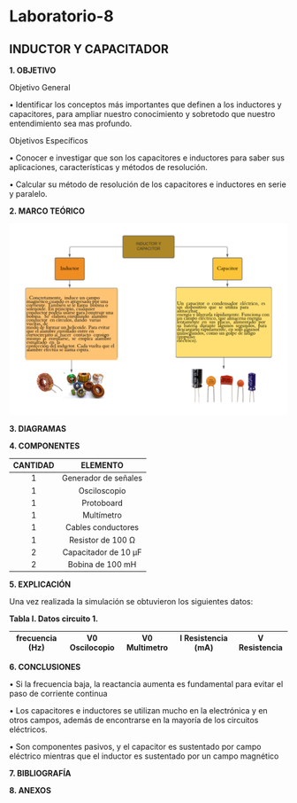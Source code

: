 # Laboratorio-8

## INDUCTOR Y CAPACITADOR

**1. OBJETIVO**

Objetivo General

•	Identificar los conceptos más importantes que definen a los inductores y capacitores, para ampliar nuestro conocimiento y sobretodo que nuestro entendimiento sea mas profundo.

Objetivos Específicos

•	Conocer e investigar que son los capacitores e inductores para saber sus aplicaciones, características y métodos de resolución.

•	Calcular su método de resolución de los capacitores e inductores en serie y paralelo.

**2. MARCO TEÓRICO**

![.](https://github.com/Estefania-O/Laboratorio-8/blob/main/img./Mapa_Lab%208.png)

**3. DIAGRAMAS**

**4. COMPONENTES**

|**CANTIDAD**|**ELEMENTO**|
|:----:|:----:|
|1|Generador de señales|
|1|Osciloscopio|
|1|Protoboard|
|1|Multímetro|
|1|Cables conductores|
|1|Resistor de 100 Ω|
|2|Capacitador de 10 μF|
|2|Bobina de 100 mH|

**5. EXPLICACIÓN**

Una vez realizada la simulación se obtuvieron los siguientes datos:

**Tabla I. Datos circuito 1.**

|**frecuencia (Hz)**|**V0 Oscilocopio**|**V0 Multimetro**|**I Resistencia (mA)**|**V Resistencia**|
|:---:|:----:|:---:|:----:|:-----:|

**6. CONCLUSIONES**

•	Si la frecuencia baja, la reactancia aumenta es fundamental para evitar el paso de corriente continua

•	Los capacitores e inductores se utilizan mucho en la electrónica y en otros campos, además de encontrarse en la mayoría de los circuitos eléctricos. 

•	Son componentes pasivos, y el capacitor es sustentado por campo eléctrico mientras que el inductor es sustentado por un campo magnético


**7. BIBLIOGRAFÍA**

**8. ANEXOS**
